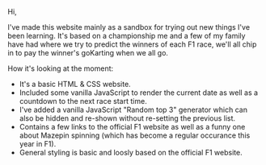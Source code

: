 Hi,

I've made this website mainly as a sandbox for trying out new things I've been learning. 
It's based on a championship me and a few of my family have had where we try to predict the winners of each F1 race, we'll all chip in to pay the winner's goKarting when we all go. 

How it's looking at the moment: 

- It's a basic HTML & CSS website.
- Included some vanilla JavaScript to render the current date as well as a countdown to the next race start time. 
- I've added a vanilla JavaScript "Random top 3" generator which can also be hidden and re-shown without re-setting the previous list. 
- Contains a few links to the official F1 website as well as a funny one about Mazepin spinning (which has become a regular occurance this year in F1). 
- General styling is basic and loosly based on the official F1 website. 
